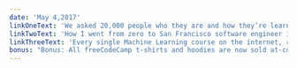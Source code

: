 ```yaml
---
date: 'May 4,2017'
linkOneText: 'We asked 20,000 people who they are and how they’re learning to code. Here are the results of our 2017 New Coder Survey (6 minute read): https://fcc.im/2p1yWpv'
linkTwoText: 'How I went from zero to San Francisco software engineer in 12 months (8 minute read): https://fcc.im/2p32CxF'
linkThreeText: 'Every single Machine Learning course on the internet, ranked by your reviews (20 minute read): https://fcc.im/2pJRNT3'
bonus: "Bonus: All freeCodeCamp t-shirts and hoodies are now sold at-cost (without any profit margin — just the cost of production). If you haven't gotten one yet, you can now get one inexpensively (1 minute read): https://fcc.im/2p9LVkd"
---
```

